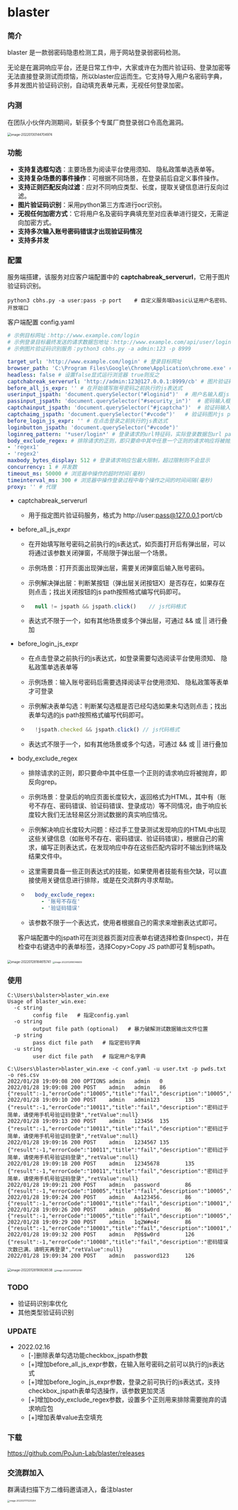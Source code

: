# blaster



### 简介

  blaster 是一款弱密码隐患检测工具，用于网站登录弱密码检测。

  无论是在漏洞响应平台，还是日常工作中，大家或许在为图片验证码、登录加密等无法直接登录测试而烦恼，所以blaster应运而生。它支持导入用户名密码字典，多并发图片验证码识别，自动填充表单元素，无视任何登录加密。



### 内测

  在团队小伙伴内测期间，斩获多个专属厂商登录弱口令高危漏洞。

<img src="images/image-20220130144704974.png" alt="image-20220130144704974" style="zoom:50%;" />



### 功能

- **支持复选框勾选**：主要场景为阅读平台使用须知、 隐私政策单选表单等。
- **支持复杂场景的事件操作**：可根据不同场景，在登录前后自定义事件操作。
- **支持正则匹配反向过滤**：应对不同响应类型、长度，提取关键信息进行反向过滤。
- **图片验证码识别**：采用python第三方库进行ocr识别。
- **无视任何加密方式**：它将用户名及密码字典填充至对应表单进行提交，无需逆向加密方式。
- **支持多次输入账号密码错误才出现验证码情况**
- **支持多并发**



### 配置



  服务端搭建，该服务对应客户端配置中的 **captchabreak_serverurl**，它用于图片验证码识别。

  ```shell
python3 cbhs.py -a user:pass -p port	# 自定义服务端basic认证用户名密码、开放端口
  ```



  客户端配置 config.yaml

  ```yaml
# 示例目标网址：http://www.example.com/login
# 示例登录目标最终发送的请求数据包地址：http://www.example.com/api/user/login
# 示例图片验证码识别服务：python3 cbhs.py -a admin:123 -p 8999

target_url: 'http://www.example.com/login' # 登录目标网址
browser_path: 'C:\Program Files\Google\Chrome\Application\chrome.exe' # 浏览器的路径
headless: false # 设置false显式运行浏览器 true则反之
captchabreak_serverurl: 'http://admin:123@127.0.0.1:8999/cb' # 图片验证码识别服务，使用captchabreak_serverurl文件夹中的脚本进行搭建
before_all_js_expr: '' # 在开始填写账号密码之前执行的js表达式
userinput_jspath: 'document.querySelector("#loginid")'	# 用户名输入框js path
passinput_jspath: 'document.querySelector("#security_in")'	# 密码输入框js path
captchainput_jspath: 'document.querySelector("#jcaptcha")'	# 验证码输入框js path
captchaimg_jspath: 'document.querySelector("#vcode")'	# 验证码图片js path
before_login_js_expr: '' # 在点击登录之前执行的js表达式
loginbutton_jspath: 'document.querySelector("#vcode")'
loginreq_pattern: '*user/login*' # 登录请求的url特征码，实际登录数据包url path
body_exclude_regex: # 排除请求的正则，即只要命中其中任意一个正则的请求响应将被抛弃
  - 'regex1'
  - 'regex2'
maxbody_bytes_display: 512 # 登录请求响应包最大限制，超过限制则不会显示
concurrency: 1 # 并发数
timeout_ms: 50000 # 浏览器中操作的超时时间(毫秒)
timeinterval_ms: 300 # 浏览器中操作登录过程中每个操作之间的时间间隔(毫秒)
proxy: '' # 代理
  ```



- captchabreak_serverurl

    - 用于指定图片验证码服务，格式为 http://user:pass@127.0.0.1:port/cb

- before_all_js_expr

    - 在开始填写账号密码之前执行的js表达式，如页面打开后有弹出层，可以将通过该参数关闭弹窗，不局限于弹出层一个场景。

    - 示例场景：打开页面出现弹出层，需要关闭弹窗后输入账号密码。

    - 示例解决弹出层：判断某按钮（弹出层关闭按钮X）是否存在，如果存在则点击；找出关闭按钮的js path按照格式编写代码即可。

    - ```js
        null != jspath && jspath.click()	// js代码格式
        ```

    - 表达式不限于一个，如有其他场景或多个弹出层，可通过 && 或 || 进行叠加

- before_login_js_expr

    - 在点击登录之前执行的js表达式，如登录需要勾选阅读平台使用须知、 隐私政策单选表单等

    - 示例场景：输入账号密码后需要选择阅读平台使用须知、 隐私政策等表单才可登录

    - 示例解决表单勾选：判断某勾选框是否已经勾选如果未勾选则点击；找出表单勾选的js path按照格式编写代码即可。

    - ```js
        !jspath.checked && jspath.click() // js代码格式
        ```

    - 表达式不限于一个，如有其他场景或多个勾选，可通过 && 或 || 进行叠加

- body_exclude_regex

    - 排除请求的正则，即只要命中其中任意一个正则的请求响应将被抛弃，即反向grep。

    - 示例场景：登录后的响应页面长度较大，返回格式为HTML，其中有（账号不存在、密码错误、验证码错误、登录成功）等不同情况，由于响应长度较大我们无法轻易区分测试数据的真实响应情况。

    - 示例解决响应长度较大问题：经过手工登录测试发现响应的HTML中出现这些关键信息（如账号不存在、密码错误、验证码错误），根据自己的需求，编写正则表达式，在发现响应中存在这些匹配内容时不输出到终端及结果文件中。

    - 这里需要具备一些正则表达式的技能，如果使用者技能有些欠缺，可以直接使用关键信息进行排除，或是在交流群内寻求帮助。

    - ```yaml
        body_exclude_regex:
          - '账号不存在'
          - '验证码错误'
        ```

    - 该参数不限于一个表达式，使用者根据自己的需求来增删表达式即可。

  客户端配置中的jspath可在浏览器页面对应表单右键选择检查(Inspect)，并在检查中右键选中的表单标签，选择Copy>Copy JS path即可复制jspath。

<img src="images/image-20220128184615741.png" alt="image-20220128184615741" style="zoom:50%;" />



<img src="images/image-20220128185148609.png" alt="image-20220128185148609" style="zoom: 33%;" />



### 使用



  ```shell
  C:\Users\balster>blaster_win.exe
  Usage of blaster_win.exe:
    -c string
          config file	# 指定config.yaml
    -o string
          output file path (optional)	# 暴力破解测试数据输出文件位置
    -p string
          pass dict file path	# 指定密码字典
    -u string
          user dict file path	# 指定用户名字典
  ```



  ```shell
  C:\Users\blaster>blaster_win.exe -c conf.yaml -u user.txt -p pwds.txt -o res.csv
  2022/01/28 19:09:08 200 OPTIONS admin   admin   0
  2022/01/28 19:09:08 200 POST    admin   admin   86      {"result":-1,"errorCode":"10005","title":"fail","description":"10005","retValue":null}
  2022/01/28 19:09:10 200 POST    admin   admin123        135     {"result":-1,"errorCode":"10011","title":"fail","description":"密码过于简单，请使用手机号验证码登录","retValue":null}
  2022/01/28 19:09:13 200 POST    admin   123456  135     {"result":-1,"errorCode":"10011","title":"fail","description":"密码过于简单，请使用手机号验证码登录","retValue":null}
  2022/01/28 19:09:16 200 POST    admin   1234567 135     {"result":-1,"errorCode":"10011","title":"fail","description":"密码过于简单，请使用手机号验证码登录","retValue":null}
  2022/01/28 19:09:18 200 POST    admin   12345678        135     {"result":-1,"errorCode":"10011","title":"fail","description":"密码过于简单，请使用手机号验证码登录","retValue":null}
  2022/01/28 19:09:21 200 POST    admin   password        86      {"result":-1,"errorCode":"10005","title":"fail","description":"10005","retValue":null}
  2022/01/28 19:09:24 200 POST    admin   Aa123456.       86      {"result":-1,"errorCode":"10001","title":"fail","description":"10001","retValue":null}
  2022/01/28 19:09:26 200 POST    admin   p@$$w0rd        86      {"result":-1,"errorCode":"10005","title":"fail","description":"10005","retValue":null}
  2022/01/28 19:09:29 200 POST    admin   1q2W#e4r        86      {"result":-1,"errorCode":"10001","title":"fail","description":"10001","retValue":null}
  2022/01/28 19:09:32 200 POST    admin   P@$$w0rd        126     {"result":-1,"errorCode":"10008","title":"fail","description":"密码错误次数已满，请明天再登录","retValue":null}
  2022/01/28 19:09:34 200 POST    admin   password123     126     
  ```

<img src="images/image-20220128190926538.png" alt="image-20220128190926538" style="zoom:50%;" />

<img src="images/image-20220128191129181.png" alt="image-20220128191129181" style="zoom: 33%;" />



### TODO

- 验证码识别率优化
- 其他类型验证码识别



### UPDATE

- 2022.02.16
    - [-]删除表单勾选功能checkbox_jspath参数
    - [+]增加before_all_js_expr参数，在输入账号密码之前可以执行的js表达式
    - [+]增加before_login_js_expr参数，登录之前可执行的js表达式，支持checkbox_jspath表单勾选操作，该参数更加灵活
    - [+]增加body_exclude_regex参数，设置多个正则用来排除需要抛弃的请求响应包
    - [+]增加表单value去空填充



### 下载

https://github.com/PoJun-Lab/blaster/releases

### 交流群加入

群满请扫描下方二维码邀请进入，备注blaster

<img src="images/image-20220211111225264.png" alt="image-20220211111225264" style="zoom: 33%;" />
